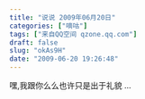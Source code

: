 ```yaml
---
title: "说说 2009年06月20日"
categories: ["嘀咕"]
tags: ["来自QQ空间 qzone.qq.com"]
draft: false
slug: "okAs9H"
date: "2009-06-20 19:26:48"
---
```


嘿,我跟你么么也许只是出于礼貌 ...
